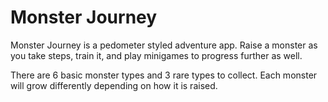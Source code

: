 # Monster Journey

Monster Journey is a pedometer styled adventure app. Raise a monster as you take steps, train it, and play minigames to progress further as well.

There are 6 basic monster types and 3 rare types to collect. Each monster will grow differently depending on how it is raised.